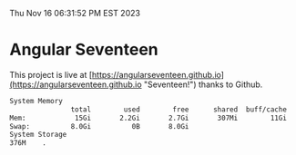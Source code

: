 Thu Nov 16 06:31:52 PM EST 2023

# Angular Seventeen


This project is live at [https://angularseventeen.github.io](https://angularseventeen.github.io "Seventeen!") thanks to Github.

```bash
System Memory
               total        used        free      shared  buff/cache   available
Mem:            15Gi       2.2Gi       2.7Gi       307Mi        11Gi        13Gi
Swap:          8.0Gi          0B       8.0Gi
System Storage
376M	.
